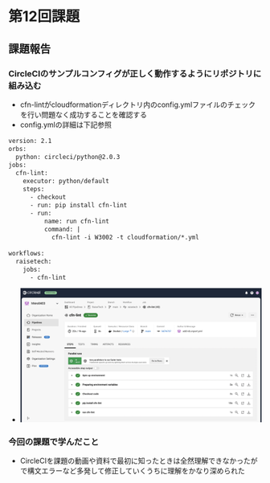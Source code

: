 # **第12回課題**

## 課題報告

### CircleCIのサンプルコンフィグが正しく動作するようにリポジトリに組み込む
 - cfn-lintがcloudformationディレクトリ内のconfig.ymlファイルのチェックを行い問題なく成功することを確認する
 - config.ymlの詳細は下記参照
```
version: 2.1
orbs:
  python: circleci/python@2.0.3
jobs:
  cfn-lint:
    executor: python/default
    steps:
      - checkout
      - run: pip install cfn-lint
      - run:
          name: run cfn-lint
          command: |
            cfn-lint -i W3002 -t cloudformation/*.yml

workflows:
  raisetech:
    jobs:
      - cfn-lint
```
 - ![a](./lecture12/a.png)

### 今回の課題で学んだこと
- CircleCIを課題の動画や資料で最初に知ったときは全然理解できなかったがで構文エラーなど多発して修正していくうちに理解をかなり深められた